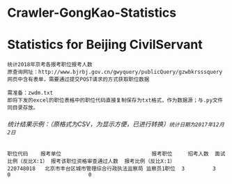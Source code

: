 # Crawler-GongKao-Statistics
Statistics for Beijing CivilServant 
=============================================================

```
统计2018年京考各报考职位报考人数
原查询网址：http://www.bjrbj.gov.cn/gwyquery/publicQuery/gzwbkrsssquery
网页中含有表单，需要通过提交POST请求的方式获取职位数据
```

```
需准备：zwdm.txt
即将下发的excel的职位表格中的职位代码直接复制保存为txt格式，作为数据源；与.py文件同目录存放。
```




###### 统计结果示例：（原格式为CSV，为显示方便，已进行转换）`统计日期为2017年12月2日`
```
职位代码    报考单位                             报考职位     招考人数  面试比例（反比X:1） 报考该职位资格审查通过人数  报考比例（反比X:1）
220748018   北京市丰台区城市管理综合行政执法监察局 监察员1职位  3         3                 0                         0
```

